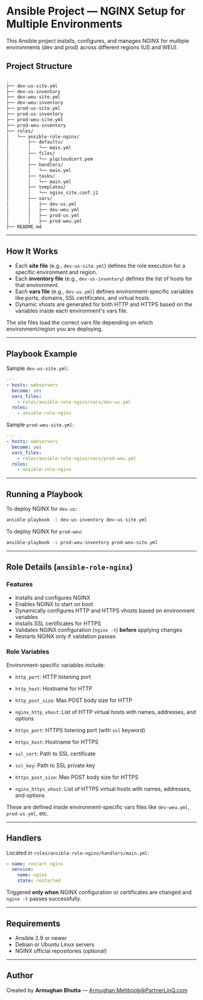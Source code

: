 # Ansible Project — NGINX Setup for Multiple Environments

This Ansible project installs, configures, and manages NGINX for multiple environments (dev and prod) across different regions (US and WEU).

## Project Structure

```bash
.
├── dev-us-site.yml
├── dev-us-inventory
├── dev-weu-site.yml
├── dev-weu-inventory
├── prod-us-site.yml
├── prod-us-inventory
├── prod-weu-site.yml
├── prod-weu-inventory
├── roles/
│   └── ansible-role-nginx/
│       ├── defaults/
│       │   └── main.yml
│       ├── files/
│       │   └── plqcloudcert.pem
│       ├── handlers/
│       │   └── main.yml
│       ├── tasks/
│       │   └── main.yml
│       ├── templates/
│       │   └── nginx_site.conf.j2
│       ├── vars/
│       │   ├── dev-us.yml
│       │   ├── dev-weu.yml
│       │   ├── prod-us.yml
│       │   ├── prod-weu.yml
├── README.md
```

---

## How It Works

- Each **site file** (e.g., `dev-us-site.yml`) defines the role execution for a specific environment and region.
- Each **inventory file** (e.g., `dev-us-inventory`) defines the list of hosts for that environment.
- Each **vars file** (e.g., `dev-us.yml`) defines environment-specific variables like ports, domains, SSL certificates, and virtual hosts.
- Dynamic vhosts are generated for both HTTP and HTTPS based on the variables inside each environment's vars file.

The site files load the correct vars file depending on which environment/region you are deploying.

---

## Playbook Example

Sample `dev-us-site.yml`:

```yaml
---
- hosts: webservers
  become: yes
  vars_files:
    - roles/ansible-role-nginx/vars/dev-us.yml
  roles:
    - ansible-role-nginx
```

Sample `prod-weu-site.yml`:

```yaml
---
- hosts: webservers
  become: yes
  vars_files:
    - roles/ansible-role-nginx/vars/prod-weu.yml
  roles:
    - ansible-role-nginx
```

---

## Running a Playbook

To deploy NGINX for `dev-us`:

```bash
ansible-playbook -i dev-us-inventory dev-us-site.yml
```

To deploy NGINX for `prod-weu`:

```bash
ansible-playbook -i prod-weu-inventory prod-weu-site.yml
```

---

## Role Details (`ansible-role-nginx`)

### Features

- Installs and configures NGINX
- Enables NGINX to start on boot
- Dynamically configures HTTP and HTTPS vhosts based on environment variables
- Installs SSL certificates for HTTPS
- Validates NGINX configuration (`nginx -t`) **before** applying changes
- Restarts NGINX only if validation passes

### Role Variables

Environment-specific variables include:

- `http_port`: HTTP listening port
- `http_host`: Hostname for HTTP
- `http_post_size`: Max POST body size for HTTP
- `nginx_http_vhost`: List of HTTP virtual hosts with names, addresses, and options

- `https_port`: HTTPS listening port (with `ssl` keyword)
- `https_host`: Hostname for HTTPS
- `ssl_cert`: Path to SSL certificate
- `ssl_key`: Path to SSL private key
- `https_post_size`: Max POST body size for HTTPS
- `nginx_https_vhost`: List of HTTPS virtual hosts with names, addresses, and options

These are defined inside environment-specific vars files like `dev-weu.yml`, `prod-us.yml`, etc.

---

## Handlers

Located in `roles/ansible-role-nginx/handlers/main.yml`:

```yaml
- name: restart nginx
  service:
    name: nginx
    state: restarted
```

Triggered **only when** NGINX configuration or certificates are changed and `nginx -t` passes successfully.

---

## Requirements

- Ansible 2.9 or newer
- Debian or Ubuntu Linux servers
- NGINX official repositories (optional)

---

## Author

Created by **Armughan Bhutta** — [Armughan.Mehboob@PartnerLinQ.com](mailto:Armughan.Mehboob@PartnerLinQ.com)
